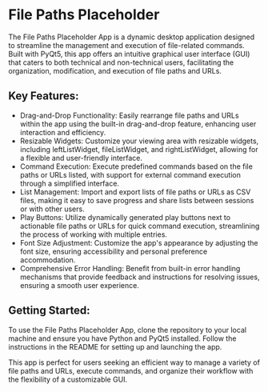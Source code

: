 # File Paths Placeholder
The File Paths Placeholder App is a dynamic desktop application designed to streamline the management and execution of file-related commands. Built with PyQt5, this app offers an intuitive graphical user interface (GUI) that caters to both technical and non-technical users, facilitating the organization, modification, and execution of file paths and URLs.

## Key Features:
- Drag-and-Drop Functionality: Easily rearrange file paths and URLs within the app using the built-in drag-and-drop feature, enhancing user interaction and efficiency.
- Resizable Widgets: Customize your viewing area with resizable widgets, including leftListWidget, fileListWidget, and rightListWidget, allowing for a flexible and user-friendly interface.
- Command Execution: Execute predefined commands based on the file paths or URLs listed, with support for external command execution through a simplified interface.
- List Management: Import and export lists of file paths or URLs as CSV files, making it easy to save progress and share lists between sessions or with other users.
- Play Buttons: Utilize dynamically generated play buttons next to actionable file paths or URLs for quick command execution, streamlining the process of working with multiple entries.
- Font Size Adjustment: Customize the app's appearance by adjusting the font size, ensuring accessibility and personal preference accommodation.
- Comprehensive Error Handling: Benefit from built-in error handling mechanisms that provide feedback and instructions for resolving issues, ensuring a smooth user experience.

## Getting Started:
To use the File Paths Placeholder App, clone the repository to your local machine and ensure you have Python and PyQt5 installed. Follow the instructions in the README for setting up and launching the app.

This app is perfect for users seeking an efficient way to manage a variety of file paths and URLs, execute commands, and organize their workflow with the flexibility of a customizable GUI.
